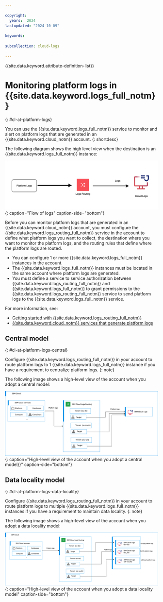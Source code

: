 ```yaml
---

copyright:
  years:  2024
lastupdated: "2024-10-09"

keywords:

subcollection: cloud-logs

---
```


{{site.data.keyword.attribute-definition-list}}



# Monitoring platform logs in {{site.data.keyword.logs_full_notm}}
{: #cl-at-platform-logs}

You can use the {{site.data.keyword.logs_full_notm}} service to monitor and alert on platform logs that are generated in an {{site.data.keyword.cloud_notm}} account.
{: shortdesc}


The following diagram shows the high level view when the destination is an {{site.data.keyword.logs_full_notm}} instance:

![Flow of logs](images/telemetry-platform-logs.png "Flow of logs"){: caption="Flow of logs" caption-side="bottom"}


Before you can monitor platform logs that are generated in an {{site.data.keyword.cloud_notm}} account, you must configure the {{site.data.keyword.logs_routing_full_notm}} service in the account to define what platform logs you want to collect, the destination where you want to monitor the platform logs, and the routing rules that define where the platform logs are routed.

- You can configure 1 or more {{site.data.keyword.logs_full_notm}} instances in the account.
- The {{site.data.keyword.logs_full_notm}} instances must be located in the same account where platform logs are generated.
- You must define a service to service authorization between {{site.data.keyword.logs_routing_full_notm}} and {{site.data.keyword.logs_full_notm}} to grant permissions to the {{site.data.keyword.logs_routing_full_notm}} service to send platform logs to the {{site.data.keyword.logs_full_notm}} service.

For more information, see:
- [Getting started with {{site.data.keyword.logs_routing_full_notm}}](/docs/logs-router?topic=logs-router-getting-started)
- [{{site.data.keyword.cloud_notm}} services that generate platform logs](/docs/logs-router?topic=logs-router-cloud_services)

## Central model
{: #cl-at-platform-logs-central}


Configure {{site.data.keyword.logs_routing_full_notm}} in your account to route platform logs to 1 {{site.data.keyword.logs_full_notm}} instance if you have a requirement to centralize platform logs.
{: note}

The following image shows a high-level view of the account when you adopt a central model:

![High-level view of the account when you adopt a central model](/images/migration-plat-logs-central.svg "Account overview of handling platform logs."){: caption="High-level view of the account when you adopt a central model}}" caption-side="bottom"}

## Data locality model
{: #cl-at-platform-logs-data-locality}


Configure {{site.data.keyword.logs_routing_full_notm}} in your account to route platform logs to multiple {{site.data.keyword.logs_full_notm}} instances if you have a requirement to maintain data locality.
{: note}

The following image shows a high-level view of the account when you adopt a data locality model:

![High-level view of the account when you adopt a data locality model](/images/migration-plat-logs-many.svg "Account overview of handling platform logs."){: caption="High-level view of the account when you adopt a data locality model" caption-side="bottom"}
